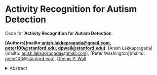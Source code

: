 # Activity Recognition for Autism Detection 

Code for **Activity Recognition for Autism Detection**.

**[Authors](mailto:anish.lakkapragada@gmail.com, peter100@stanford.edu, dpwall@stanford.edu)**: [Anish Lakkapragada](mailto: anish.lakkapragada@gmail.com), [Peter Washington](mailto: peter100@stanford.edu), [Dennis P. Wall](dpwall@stanford.edu)

<details>
    <summary>Abstract</summary>
     insert final abstract here 
</details>

